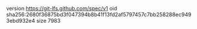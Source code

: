 version https://git-lfs.github.com/spec/v1
oid sha256:2680f36875bd3f047394b8b41f13fd2af5797457c7bb258288ec9493ebd932e4
size 7983
